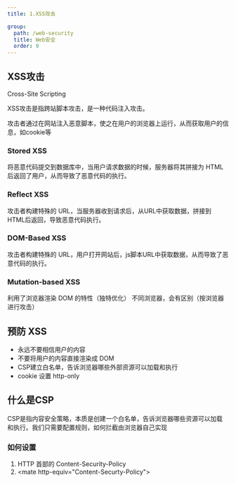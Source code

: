 ```yaml
---
title: 1.XSS攻击

group:
  path: /web-security
  title: Web安全
  order: 9
---
```


## XSS攻击
Cross-Site Scripting

XSS攻击是指跨站脚本攻击，是一种代码注入攻击。

攻击者通过在网站注入恶意脚本，使之在用户的浏览器上运行，从而获取用户的信息，如cookie等

### Stored XSS
将恶意代码提交到数据库中，当用户请求数据的时候，服务器将其拼接为 HTML 后返回了用户，从而导致了恶意代码的执行。

### Reflect XSS
攻击者构建特殊的 URL，当服务器收到请求后，从URL中获取数据，拼接到HTML后返回，导致恶意代码执行。

### DOM-Based XSS
攻击者构建特殊的 URL，用户打开网站后，js脚本URL中获取数据，从而导致了恶意代码的执行。

### Mutation-based XSS
利用了浏览器渲染 DOM 的特性（独特优化）
不同浏览器，会有区别（按浏览器进行攻击）


## 预防 XSS

* 永远不要相信用户的内容
* 不要将用户的内容直接渲染成 DOM
* CSP建立白名单，告诉浏览器哪些外部资源可以加载和执行
* cookie 设置 http-only

## 什么是CSP
CSP是指内容安全策略，本质是创建一个白名单，告诉浏览器哪些资源可以加载和执行。我们只需要配置规则，如何拦截由浏览器自己实现
### 如何设置
1. HTTP 首部的 Content-Security-Policy
2. \<mate http-equiv="Content-Securty-Policy"\>


